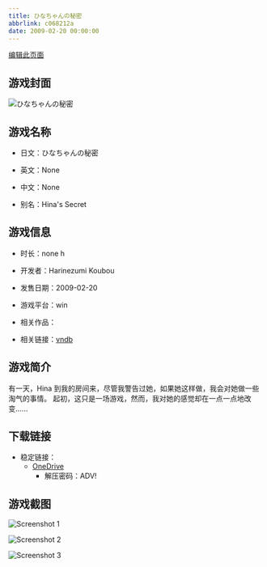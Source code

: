 ```yaml
---
title: ひなちゃんの秘密
abbrlink: c068212a
date: 2009-02-20 00:00:00
---
```

[编辑此页面](https://github.com/ACG-3/ADV3-source/blob/main/source/_posts/games/%E3%81%B2%E3%81%AA%E3%81%A1%E3%82%83%E3%82%93%E3%81%AE%E7%A7%98%E5%AF%86.md)

## 游戏封面

![ひなちゃんの秘密](https://pan.timero.xyz/d/onedrive/img_lib_001/%E3%81%B2%E3%81%AA%E3%81%A1%E3%82%83%E3%82%93%E3%81%AE%E7%A7%98%E5%AF%86_cover.avif)


## 游戏名称

- 日文：ひなちゃんの秘密
- 英文：None
- 中文：None

- 别名：Hina's Secret


## 游戏信息

- 时长：none h
- 开发者：Harinezumi Koubou
- 发售日期：2009-02-20
- 游戏平台：win
- 相关作品：

- 相关链接：[vndb](https://vndb.org/v2074)


## 游戏简介

有一天，Hina 到我的房间来，尽管我警告过她，如果她这样做，我会对她做一些淘气的事情。
起初，这只是一场游戏，然而，我对她的感觉却在一点一点地改变......




## 下载链接

- 稳定链接：
    - [OneDrive](https://pan.timero.xyz/onedrive/adv_lib_001/%E3%81%B2%E3%81%AA%E3%81%A1%E3%82%83%E3%82%93%E3%81%AE%E7%A7%98%E5%AF%86)
        - 解压密码：ADV!



## 游戏截图


![Screenshot 1](https://pan.timero.xyz/d/onedrive/img_lib_001/%E3%81%B2%E3%81%AA%E3%81%A1%E3%82%83%E3%82%93%E3%81%AE%E7%A7%98%E5%AF%86_Screenshot_1.avif)

![Screenshot 2](https://pan.timero.xyz/d/onedrive/img_lib_001/%E3%81%B2%E3%81%AA%E3%81%A1%E3%82%83%E3%82%93%E3%81%AE%E7%A7%98%E5%AF%86_Screenshot_2.avif)

![Screenshot 3](https://pan.timero.xyz/d/onedrive/img_lib_001/%E3%81%B2%E3%81%AA%E3%81%A1%E3%82%83%E3%82%93%E3%81%AE%E7%A7%98%E5%AF%86_Screenshot_3.avif)


